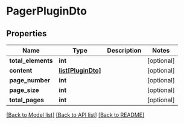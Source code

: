 # PagerPluginDto

## Properties
Name | Type | Description | Notes
------------ | ------------- | ------------- | -------------
**total_elements** | **int** |  | [optional] 
**content** | [**list[PluginDto]**](PluginDto.md) |  | [optional] 
**page_number** | **int** |  | [optional] 
**page_size** | **int** |  | [optional] 
**total_pages** | **int** |  | [optional] 

[[Back to Model list]](../README.md#documentation-for-models) [[Back to API list]](../README.md#documentation-for-api-endpoints) [[Back to README]](../README.md)

